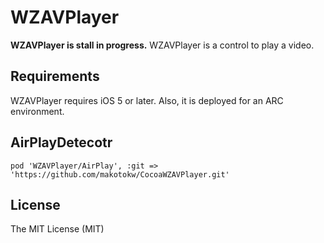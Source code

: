 WZAVPlayer
=====

**WZAVPlayer is stall in progress.**
WZAVPlayer is a control to play a video.

## Requirements

WZAVPlayer requires iOS 5 or later. Also, it is deployed for an ARC environment.

## AirPlayDetecotr

```ruby:Podfile
pod 'WZAVPlayer/AirPlay', :git => 'https://github.com/makotokw/CocoaWZAVPlayer.git'
```

## License

The MIT License (MIT)  
